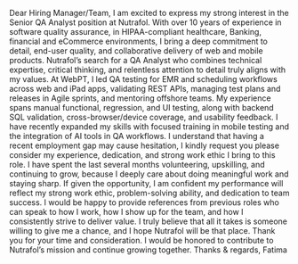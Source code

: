 Dear Hiring Manager/Team,
I am excited to express my strong interest in the Senior QA Analyst position at Nutrafol. With over 10 years of experience in software quality assurance, in HIPAA-compliant healthcare, Banking, financial and eCommerce environments, I bring a deep commitment to detail, end-user quality, and collaborative delivery of web and mobile products.
Nutrafol’s search for a QA Analyst who combines technical expertise, critical thinking, and relentless attention to detail truly aligns with my values. At WebPT, I led QA testing for EMR and scheduling workflows across web and iPad apps, validating REST APIs, managing test plans and releases in Agile sprints, and mentoring offshore teams. My experience spans manual functional, regression, and UI testing, along with backend SQL validation, cross-browser/device coverage, and usability feedback. I have recently expanded my skills with focused training in mobile testing and the integration of AI tools in QA workflows.
I understand that having a recent employment gap may cause hesitation, I kindly request you please consider my experience, dedication, and strong work ethic I bring to this role. I have spent the last several months volunteering, upskilling, and continuing to grow, because I deeply care about doing meaningful work and staying sharp. If given the opportunity, I am confident my performance will reflect my strong work ethic, problem-solving ability, and dedication to team success.
I would be happy to provide references from previous roles who can speak to how I work, how I show up for the team, and how I consistently strive to deliver value. I truly believe that all it takes is someone willing to give me a chance, and I hope Nutrafol will be that place.
Thank you for your time and consideration. I would be honored to contribute to Nutrafol’s mission and continue growing together.
Thanks & regards,
Fatima
